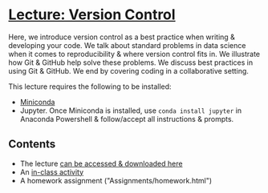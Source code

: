 # [Lecture: Version Control](https://1drv.ms/b/s!AgxFCJc78BuchY9RQM84JQyifEAo6Q?e=8J5Wla)
Here, we introduce version control as a best practice when writing & developing your code. 
We talk about standard problems in data science when it comes to reproducibility & where version control fits in. 
We illustrate how Git & GitHub help solve these problems. 
We discuss best practices in using Git & GitHub. 
We end by covering coding in a collaborative setting. 

This lecture requires the following to be installed:
- [Miniconda](https://docs.conda.io/en/latest/miniconda.html)
- Jupyter. Once Miniconda is installed, use `conda install jupyter` in Anaconda Powershell & follow/accept all instructions & prompts. 

## Contents
- The lecture [can be accessed & downloaded here](https://1drv.ms/b/s!AgxFCJc78BuchY9RQM84JQyifEAo6Q?e=8J5Wla)
- An [in-class activity](https://github.com/curtispmartin/Education/blob/master/ADSChE/Body/Reproducibility/VersionControl/Assignments/inclass.ipynb)
- A homework assignment ("Assignments/homework.html")